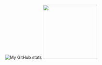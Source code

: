 ![My GitHub stats](https://github-readme-stats.vercel.app/api?username=Herman2201&theme=dark&show_icons=true)
<img height="180em" src="https://github-readme-stats-eight-theta.vercel.app/api/top-langs/?username=Herman2201&layout=compact&langs_count=8&theme=algolia"/>

